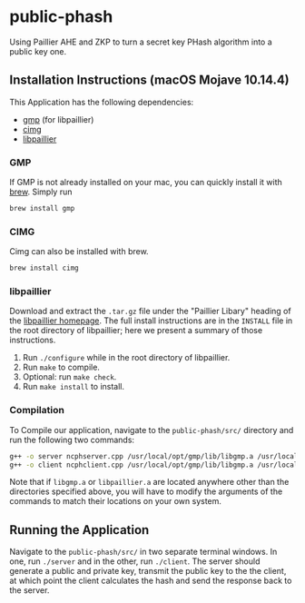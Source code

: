 # public-phash

Using Paillier AHE and ZKP to turn a secret key PHash algorithm into a public key one.



## Installation Instructions (macOS Mojave 10.14.4)

This Application has the following dependencies:

- [gmp](https://gmplib.org/) (for libpaillier)
- [cimg](http://cimg.eu/)
- [libpaillier](http://acsc.cs.utexas.edu/libpaillier/)

### GMP

If GMP is not already installed on your mac, you can quickly install it with [brew](https://brew.sh/). Simply run

```bash
brew install gmp
```

### CIMG

Cimg can also be installed with brew.

```bash
brew install cimg
```

### libpaillier

Download and extract the `.tar.gz` file under the "Paillier Libary" heading of the [libpaillier homepage](http://acsc.cs.utexas.edu/libpaillier/). The full install instructions are in the `INSTALL` file in the root directory of libpaillier; here we present a summary of those instructions. 

1. Run `./configure` while in the root directory of libpaillier.
2. Run `make` to compile.
3. Optional: run `make check`.
4. Run `make install`  to install.

### Compilation

To Compile our application, navigate to the `public-phash/src/` directory and run the following two commands:

```bash
g++ -o server ncphserver.cpp /usr/local/opt/gmp/lib/libgmp.a /usr/local/lib/libpaillier.a
g++ -o client ncphclient.cpp /usr/local/opt/gmp/lib/libgmp.a /usr/local/lib/libpaillier.a -O2 -lm -lpthread
```

Note that if `libgmp.a` or `libpaillier.a` are located anywhere other than the directories specified above, you will have to modify the arguments of the commands to match their locations on your own system.



## Running the Application

Navigate to the `public-phash/src/` in two separate terminal windows. In one, run `./server` and in the other, run `./client`. The server should generate a public and private key, transmit the public key to the the client, at which point the client calculates the hash and send the response back to the server.



